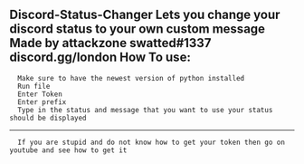 Discord-Status-Changer
Lets you change your discord status to your own custom message
Made by attackzone
swatted#1337
discord.gg/london
How To use:
------------------------------------------------------------------------------------------------------------------------------------
      Make sure to have the newest version of python installed
      Run file
      Enter Token
      Enter prefix
      Type in the status and message that you want to use your status should be displayed
------------------------------------------------------------------------------------------------------------------------------------
      If you are stupid and do not know how to get your token then go on youtube and see how to get it
